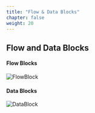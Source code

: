 ```yaml
---
title: "Flow & Data Blocks"
chapter: false
weight: 20
---
```


## Flow and Data Blocks

#### Flow Blocks

![FlowBlock](/images/FlowBlocks.jpg)

#### Data Blocks

![DataBlock](/images/DataBlocks.jpg)
